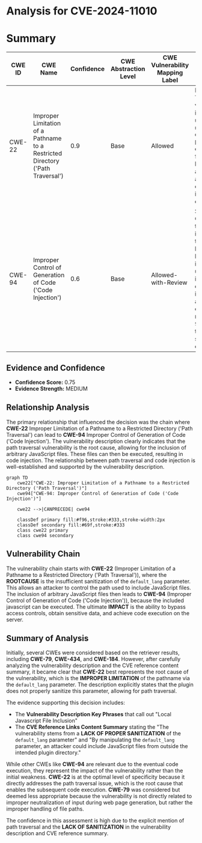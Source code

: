 # Analysis for CVE-2024-11010

# Summary
| CWE ID | CWE Name | Confidence | CWE Abstraction Level | CWE Vulnerability Mapping Label | CWE-Vulnerability Mapping Notes |
|---|---|---|---|---|---|
| CWE-22 | Improper Limitation of a Pathname to a Restricted Directory ('Path Traversal') | 0.9 | Base | Allowed | Primary CWE: The vulnerability involves using an unsanitized `default_lang` parameter to construct a file path, leading to the ability to access files outside the intended directory. |
| CWE-94 | Improper Control of Generation of Code ('Code Injection') | 0.6 | Base | Allowed-with-Review | Secondary CWE: While the primary issue is path traversal leading to local file inclusion, the ultimate impact described includes arbitrary code execution, making CWE-94 a relevant, though secondary, consideration. |

## Evidence and Confidence

*   **Confidence Score:** 0.75
*   **Evidence Strength:** MEDIUM

## Relationship Analysis
The primary relationship that influenced the decision was the chain where **CWE-22** Improper Limitation of a Pathname to a Restricted Directory ('Path Traversal') can lead to **CWE-94** Improper Control of Generation of Code ('Code Injection'). The vulnerability description clearly indicates that the path traversal vulnerability is the root cause, allowing for the inclusion of arbitrary JavaScript files. These files can then be executed, resulting in code injection. The relationship between path traversal and code injection is well-established and supported by the vulnerability description.

```mermaid
graph TD
    cwe22["CWE-22: Improper Limitation of a Pathname to a Restricted Directory ('Path Traversal')"]
    cwe94["CWE-94: Improper Control of Generation of Code ('Code Injection')"]

    cwe22 -->|CANPRECEDE| cwe94

    classDef primary fill:#f96,stroke:#333,stroke-width:2px
    classDef secondary fill:#69f,stroke:#333
    class cwe22 primary
    class cwe94 secondary
```

## Vulnerability Chain
The vulnerability chain starts with **CWE-22** (Improper Limitation of a Pathname to a Restricted Directory ('Path Traversal')), where the **ROOTCAUSE** is the insufficient sanitization of the `default_lang` parameter. This allows an attacker to control the path used to include JavaScript files. The inclusion of arbitrary JavaScript files then leads to **CWE-94** (Improper Control of Generation of Code ('Code Injection')), because the included javascript can be executed. The ultimate **IMPACT** is the ability to bypass access controls, obtain sensitive data, and achieve code execution on the server.

## Summary of Analysis
Initially, several CWEs were considered based on the retriever results, including **CWE-79**, **CWE-434**, and **CWE-184**. However, after carefully analyzing the vulnerability description and the CVE reference content summary, it became clear that **CWE-22** best represents the root cause of the vulnerability, which is the **IMPROPER LIMITATION** of the pathname via the `default_lang` parameter. The description explicitly states that the plugin does not properly sanitize this parameter, allowing for path traversal.

The evidence supporting this decision includes:
- The **Vulnerability Description Key Phrases** that call out "Local Javascript File Inclusion"
- The **CVE Reference Links Content Summary** stating the "The vulnerability stems from a **LACK OF PROPER SANITIZATION** of the `default_lang` parameter" and "By manipulating the `default_lang` parameter, an attacker could include JavaScript files from outside the intended plugin directory."

While other CWEs like **CWE-94** are relevant due to the eventual code execution, they represent the impact of the vulnerability rather than the initial weakness. **CWE-22** is at the optimal level of specificity because it directly addresses the path traversal issue, which is the root cause that enables the subsequent code execution. **CWE-79** was considered but deemed less appropriate because the vulnerability is not directly related to improper neutralization of input during web page generation, but rather the improper handling of file paths.

The confidence in this assessment is high due to the explicit mention of path traversal and the **LACK OF SANITIZATION** in the vulnerability description and CVE reference summary.